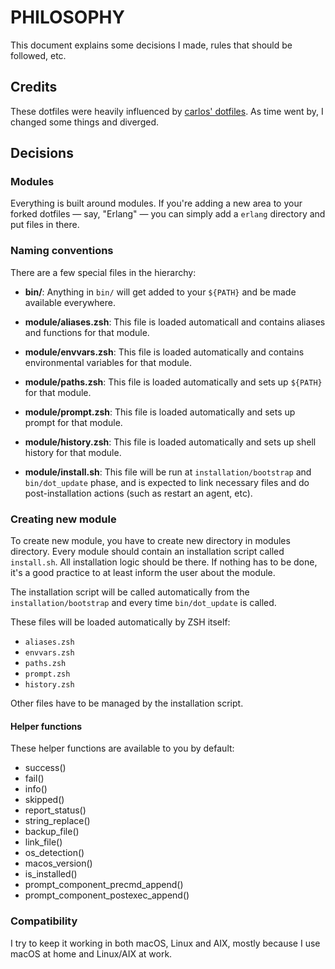 # PHILOSOPHY

This document explains some decisions I made, rules that should be followed, etc.

## Credits

These dotfiles were heavily influenced by [carlos' dotfiles](https://github.com/caarlos0/dotfiles). As time went by, I changed some things and diverged.

## Decisions

### Modules

Everything is built around modules. If you're adding a new area to your forked dotfiles — say, "Erlang" — you can simply add a `erlang` directory and put files in there.

### Naming conventions

There are a few special files in the hierarchy:

- **bin/**: Anything in `bin/` will get added to your `${PATH}` and be made available everywhere.

- **module/aliases.zsh**: This file is loaded automaticall and contains aliases and functions for that module.

- **module/envvars.zsh**: This file is loaded automatically and contains environmental variables for that module.

- **module/paths.zsh**: This file is loaded automatically and sets up `${PATH}` for that module.

- **module/prompt.zsh**: This file is loaded automatically and sets up prompt for that module.

- **module/history.zsh**: This file is loaded automatically and sets up shell history for that module.

- **module/install.sh**: This file will be run at `installation/bootstrap` and `bin/dot_update` phase, and is expected to link necessary files and do post-installation actions (such as restart an agent, etc).

### Creating new module

To create new module, you have to create new directory in modules directory. Every module should contain an installation script called `install.sh`. All installation logic should be there. If nothing has to be done, it's a good practice to at least inform the user about the module.

The installation script will be called automatically from the `installation/bootstrap` and every time `bin/dot_update` is called.

These files will be loaded automatically by ZSH itself:

- `aliases.zsh`
- `envvars.zsh`
- `paths.zsh`
- `prompt.zsh`
- `history.zsh`

Other files have to be managed by the installation script.

#### Helper functions

These helper functions are available to you by default:

- success()
- fail()
- info()
- skipped()
- report_status()
- string_replace()
- backup_file()
- link_file()
- os_detection()
- macos_version()
- is_installed()
- prompt_component_precmd_append()
- prompt_component_postexec_append()

### Compatibility

I try to keep it working in both macOS, Linux and AIX, mostly because I use macOS at home and Linux/AIX at work.
